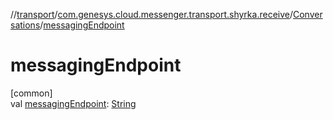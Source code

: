 //[transport](../../../index.md)/[com.genesys.cloud.messenger.transport.shyrka.receive](../index.md)/[Conversations](index.md)/[messagingEndpoint](messaging-endpoint.md)

# messagingEndpoint

[common]\
val [messagingEndpoint](messaging-endpoint.md): [String](https://kotlinlang.org/api/latest/jvm/stdlib/kotlin/-string/index.html)
